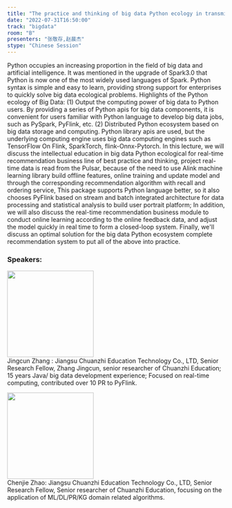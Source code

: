 ```yaml
---
title: "The practice and thinking of big data Python ecology in transmitting wisdom education"
date: "2022-07-31T16:50:00"
track: "bigdata"
room: "B"
presenters: "张敬存,赵晨杰"
stype: "Chinese Session"
---
```


Python occupies an increasing proportion in the field of big data and artificial intelligence. It was mentioned in the upgrade of Spark3.0 that Python is now one of the most widely used languages of Spark. Python syntax is simple and easy to learn, providing strong support for enterprises to quickly solve big data ecological problems. Highlights of the Python ecology of Big Data: (1) Output the computing power of big data to Python users. By providing a series of Python apis for big data components, it is convenient for users familiar with Python language to develop big data jobs, such as PySpark, PyFlink, etc. (2) Distributed Python ecosystem based on big data storage and computing. Python library apis are used, but the underlying computing engine uses big data computing engines such as TensorFlow On Flink, SparkTorch, flink-Onnx-Pytorch.
In this lecture, we will discuss the intellectual education in big data Python ecological for real-time recommendation business line of best practice and thinking, project real-time data is read from the Pulsar, because of the need to use Alink machine learning library build offline features, online training and update model and through the corresponding recommendation algorithm with recall and ordering service, This package supports Python language better, so it also chooses PyFlink based on stream and batch integrated architecture for data processing and statistical analysis to build user portrait platform; In addition, we will also discuss the real-time recommendation business module to conduct online learning according to the online feedback data, and adjust the model quickly in real time to form a closed-loop system. Finally, we'll discuss an optimal solution for the big data Python ecosystem complete recommendation system to put all of the above into practice.
 ### Speakers: 
 <img src="images/speaker/1193.png" width="200" /><br>Jingcun Zhang : Jiangsu Chuanzhi Education Technology Co., LTD, Senior Research Fellow, Zhang Jingcun, senior researcher of Chuanzhi Education; 15 years Java/ big data development experience; Focused on real-time computing, contributed over 10 PR to PyFlink.

 <img src="images/speaker/1193_2.png" width="200" /><br>Chenjie Zhao: Jiangsu Chuanzhi Education Technology Co., LTD, Senior Research Fellow, Senior researcher of Chuanzhi Education, focusing on the application of ML/DL/PR/KG domain related algorithms.

 
